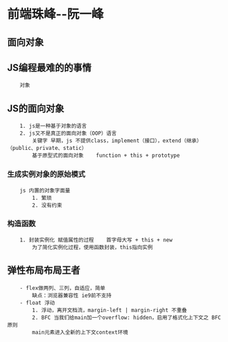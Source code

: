 #   前端珠峰--阮一峰

##  面向对象
##  JS编程最难的的事情
        对象
##  JS的面向对象
        1. js是一种基于对象的语言
        2. js又不是真正的面向对象（OOP）语言
            关键字 早期，js 不提供class，implement（接口），extend（继承）（public、private、static）
            基于原型式的面向对象    function + this + prototype
### 生成实例对象的原始模式
        js 内置的对象字面量
            1. 繁琐
            2. 没有约束
### 构造函数
        1. 封装实例化 赋值属性的过程    首字母大写 + this + new 
            为了简化实例化过程，使用函数封装，this指向实例

##  弹性布局布局王者
        - flex做两列、三列，自适应，简单
            缺点：浏览器兼容性 ie9前不支持
        - float 浮动
            1. 浮动，离开文档流，margin-left | margin-right 不重叠
            2. BFC 当我们给main加一个overflow: hidden，启用了格式化上下文之 BFC原则
            main元素进入全新的上下文context环境

